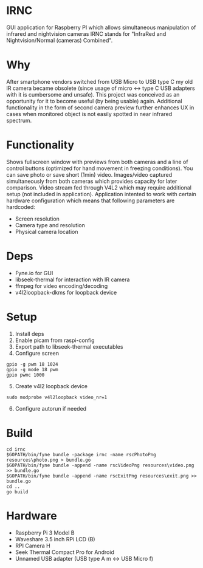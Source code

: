 # IRNC
GUI application for Raspberry PI which allows simultaneous manipulation of infrared and nightvision cameras
IRNC stands for "InfraRed and Nightvision/Normal (cameras) Combined".

# Why
After smartphone vendors switched from USB Micro to USB type C my old IR camera became obsolete (since usage of micro <-> type C USB adapters with it is cumbersome and unsafe).
This project was conceived as an opportunity for it to become useful (by being usable) again. Additional functionality in the form of second camera preview further enhances UX in cases when monitored object is not easily spotted in near infrared spectrum.

# Functionality
Shows fullscreen window with previews from both cameras and a line of control buttons (optimized for hand movement in freezing conditions).
You can save photo or save short (1min) video. Images/video captured simultaneously from both cameras which provides capacity for later comparison.
Video stream fed through V4L2 which may require additional setup (not included in application). Application intented to work with certain hardware configuration which means that following parameters are hardcoded:
- Screen resolution
- Camera type and resolution
- Physical camera location

# Deps
- Fyne.io for GUI
- libseek-thermal for interaction with IR camera
- ffmpeg for video encoding/decoding
- v4l2loopback-dkms for loopback device

# Setup
1. Install deps
2. Enable picam from raspi-config
3. Export path to libseek-thermal executables
4. Configure screen
```
gpio -g pwm 18 1024
gpio -g mode 18 pwm
gpio pwmc 1000
```
5. Create v4l2 loopback device
```
sudo modprobe v4l2loopback video_nr=1
```
6. Configure autorun if needed

# Build
```
cd irnc
$GOPATH/bin/fyne bundle -package irnc -name rscPhotoPng resources\photo.png > bundle.go
$GOPATH/bin/fyne bundle -append -name rscVideoPng resources\video.png >> bundle.go
$GOPATH/bin/fyne bundle -append -name rscExitPng resources\exit.png >> bundle.go
cd ..
go build
```

# Hardware
- Raspberry Pi 3 Model B
- Waveshare 3.5 inch RPi LCD (B)
- RPI Camera H
- Seek Thermal Compact Pro for Android
- Unnamed USB adapter (USB type A m <-> USB Micro f)
